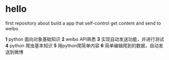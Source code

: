 # hello
first repository about build a app that self-control get content and send to weibo.


**1** python 面向对象基础知识
**2** weibo API熟悉
**3** 实现自动发送功能，并进行测试
**4** python 爬虫基本知识
**5** 用python爬简单内容
**6** 简单编辑爬到的数据，自动发送到微博
